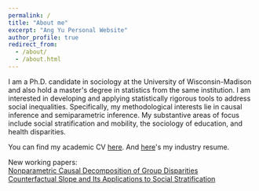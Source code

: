 ```yaml
---
permalink: /
title: "About me"
excerpt: "Ang Yu Personal Website"
author_profile: true
redirect_from: 
  - /about/
  - /about.html
---
```


I am a Ph.D. candidate in sociology at the University of Wisconsin-Madison and also hold a master's degree in statistics from the same institution. I am interested in developing and applying statistically rigorous tools to address social inequalities. Specifically, my methodological interests lie in causal inference and semiparametric inference. My substantive areas of focus include social stratification and mobility, the sociology of education, and health disparities.

You can find my academic CV [here](https://ang-yu.github.io/files/MyCV.pdf).
And [here](https://ang-yu.github.io/files/AngYu_Resume.pdf)'s my industry resume. 

New working papers: <br>
[Nonparametric Causal Decomposition of Group Disparities](https://arxiv.org/abs/2306.16591) <br>
[Counterfactual Slope and Its Applications to Social Stratification](https://arxiv.org/abs/2401.07000)
